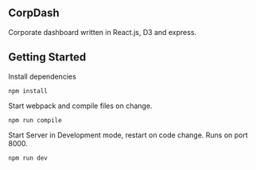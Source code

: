## CorpDash

Corporate dashboard written in React.js, D3 and express.

## Getting Started

Install dependencies
```
npm install
```
Start webpack and compile files on change.
```
npm run compile
```
Start Server in Development mode, restart on code change. Runs on port 8000.

```
npm run dev
```

